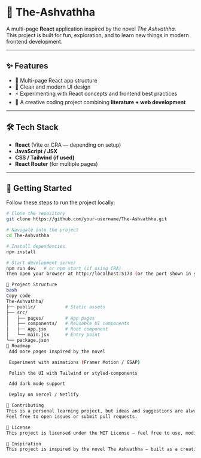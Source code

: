 # 🌳 The-Ashvathha

A multi-page **React** application inspired by the novel *The Ashvathha*.  
This project is built for fun, exploration, and to learn new things in modern frontend development.

---

## ✨ Features

- 📖 Multi-page React app structure  
- 🎨 Clean and modern UI design  
- ⚡ Experimenting with React concepts and frontend best practices  
- 🌱 A creative coding project combining **literature + web development**  

---

## 🛠️ Tech Stack

- **React** (Vite or CRA — depending on setup)  
- **JavaScript / JSX**  
- **CSS / Tailwind (if used)**  
- **React Router** (for multiple pages)  

---

## 🚀 Getting Started

Follow these steps to run the project locally:

```bash
# Clone the repository
git clone https://github.com/your-username/The-Ashvathha.git

# Navigate into the project
cd The-Ashvathha

# Install dependencies
npm install

# Start development server
npm run dev   # or npm start (if using CRA)
Then open your browser at http://localhost:5173 (or the port shown in your terminal).

📂 Project Structure
bash
Copy code
The-Ashvathha/
├── public/           # Static assets
├── src/
│   ├── pages/        # App pages
│   ├── components/   # Reusable UI components
│   ├── App.jsx       # Root component
│   └── main.jsx      # Entry point
└── package.json
🎯 Roadmap
 Add more pages inspired by the novel

 Experiment with animations (Framer Motion / GSAP)

 Polish the UI with Tailwind or styled-components

 Add dark mode support

 Deploy on Vercel / Netlify

🤝 Contributing
This is a personal learning project, but ideas and suggestions are always welcome!
Feel free to open issues or submit pull requests.

📜 License
This project is licensed under the MIT License – feel free to use, modify, and share.

🌿 Inspiration
This project is inspired by the novel The Ashvathha — built as a creative way to blend storytelling with frontend development.
